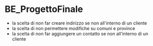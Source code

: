 # BE_ProgettoFinale

- la scelta di non far creare indirizzo se non all'interno di un cliente
- la scelta di non permettere modifiche su comuni e province
- la scelta di non far aggiungere un contatto se non all'interno di un cliente

